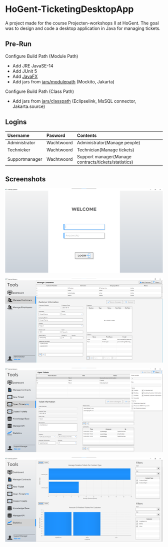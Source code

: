 # HoGent-TicketingDesktopApp

A project made for the course Projecten-workshops II at HoGent.
The goal was to design and code a desktop application in Java for managing tickets.

## Pre-Run

Configure Build Path (Module Path)
- Add JRE JavaSE-14
- Add JUnit 5
- Add [JavaFX](https://gluonhq.com/products/javafx/)
- Add jars from [jars/modulepath](jars/modulepath) (Mockito, Jakarta)

Configure Build Path (Class Path)
- Add jars from [jars/classpath](jars/classpath) (Eclipselink, MsSQL connector, Jakarta.source)

## Logins

| Username       | Pasword    | Contents                                             |
| :------------- | :--------- | :--------------------------------------------------- |
| Administrator  | Wachtwoord | Administrator(Manage people)                         |
| Technieker     | Wachtwoord | Technician(Manage tickets)                           |
| Supportmanager | Wachtwoord | Support manager(Manage contracts/tickets/statistics) |

## Screenshots

![Login screen](images/Login.png)

![Manage customers/employees](images/ManagePeople.png)

![Manage tickets](images/ManageTickets.png)

![Statistics](images/Statistics.png)
